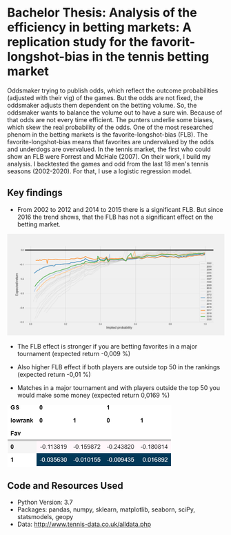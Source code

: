 # Bachelor Thesis: Analysis of the efficiency in betting markets: A replication study for the favorit-longshot-bias in the tennis betting market

Oddsmaker trying to publish odds, which reflect the outcome probabilities (adjusted with their vig) of the games. But the odds are not fixed, the oddsmaker adjusts them dependent on the betting volume. So, the oddsmaker wants to balance the volume out to have a sure win. Because of that odds are not every time efficient. The punters underlie some biases, which skew the real probability of the odds.
One of the most researched phenom in the betting markets is the favorite-longshot-bias (FLB). The favorite-longshot-bias means that favorites are undervalued by the odds and underdogs are overvalued. In the tennis market, the first who could show an FLB were Forrest and McHale (2007). On their work, I build my analysis. I backtested the games and odd from the last 18 men's tennis seasons (2002-2020). For that, I use a logistic regression model.

## Key findings

* From 2002 to 2012 and 2014 to 2015 there is a significant FLB. But since 2016 the trend shows, that the FLB has not a significant effect on the betting market.

![alt text](https://github.com/Schlon24/Efficiency-of-tennis-betting-market/blob/master/images/Comparison_Saisons.png)

* The FLB effect is stronger if you are betting favorites in a major tournament (expected return -0,009 %)

* Also higher FLB effect if both players are outside top 50 in the rankings  (expected return -0,01 %)

* Matches in a major tournament and with players outside the top 50 you would make some money (expected return 0,0169 %)

![alt text](https://github.com/Schlon24/Efficiency-of-tennis-betting-market/blob/master/images/return_matrix.png)

## Code and Resources Used 
* Python Version: 3.7  
* Packages: pandas, numpy, sklearn, matplotlib, seaborn, sciPy, statsmodels, geopy
* Data: http://www.tennis-data.co.uk/alldata.php
